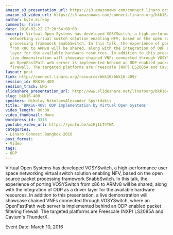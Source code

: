 ```yaml
---
amazon_s3_presentation_url: https://s3.amazonaws.com/connect.linaro.org/bkk16/Presentations/Thursday/BKK16-409.pdf
amazon_s3_video_url: https://s3.amazonaws.com/connect.linaro.org/bkk16/Videos/Thursday/BKK16-409%20VOSYSwitch%20port%20to%20ARMv8%20Platforms%20and%20ODP%20integration.mp4
author: kyle.kirkby
comments: false
date: 2016-02-22 17:20:54+00:00
excerpt: Virtual Open Systems has developed VOSYSwitch, a high-performance user space
  networking virtual switch solution enabling NFV, based on the open source packet
  processing framework SnabbSwitch. In this talk, the experience of porting VOSYSwitch
  from x86 to ARMv8 will be shared, along with the integration of ODP as a driver
  layer for the available hardware resources. In addition to this presentation, a
  live demonstration will showcase chained VNFs connected through VOSYSwitch, where
  an OpenFastPath web server is implemented behind an ODP enabled packet filtering
  firewall. The targeted platforms are Freescale (NXP) LS2085A and Cavium's ThunderX.
layout: post
link: http://connect.linaro.org/resource/bkk16/bkk16-409/
session_id: BKK16-409
session_track: LNG
slideshare_presentation_url: http://www.slideshare.net/linaroorg/bkk16409-vosy-switch-port-to-armv8-platforms-and-odp-integration
slug: bkk16-409
speakers: Nikolay NikolaevAlexander Spyridakis
title: 'BKK16-409: ODP implementation by Virtual Open Systems'
video_length: 00:00
video_thumbnail: None
wordpress_id: 3375
youtube_video_url: https://youtu.be/m1FjILT4YWA
categories:
- Linaro Connect Bangkok 2016
post_format:
- Video
tags:
- ODP
---
```


Virtual Open Systems has developed VOSYSwitch, a high-performance user space networking virtual switch solution enabling NFV, based on the open source packet processing framework SnabbSwitch. In this talk, the experience of porting VOSYSwitch from x86 to ARMv8 will be shared, along with the integration of ODP as a driver layer for the available hardware resources. In addition to this presentation, a live demonstration will showcase chained VNFs connected through VOSYSwitch, where an OpenFastPath web server is implemented behind an ODP enabled packet filtering firewall. The targeted platforms are Freescale (NXP) LS2085A and Cavium's ThunderX.

Event Date: March 10, 2016
